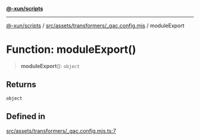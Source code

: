 [**@-xun/scripts**](../../../../../README.md)

***

[@-xun/scripts](../../../../../README.md) / [src/assets/transformers/\_gac.config.mjs](../README.md) / moduleExport

# Function: moduleExport()

> **moduleExport**(): `object`

## Returns

`object`

## Defined in

[src/assets/transformers/\_gac.config.mjs.ts:7](https://github.com/Xunnamius/xscripts/blob/3a8e3952522a9aa3e84a1990f6fcb2207da32534/src/assets/transformers/_gac.config.mjs.ts#L7)
